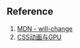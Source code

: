 ## Reference

1. [MDN - will-change](https://developer.mozilla.org/zh-CN/docs/Web/CSS/will-change)
2. [CSS动画与GPU](http://www.ayqy.net/blog/css%E5%8A%A8%E7%94%BB%E4%B8%8Egpu/)